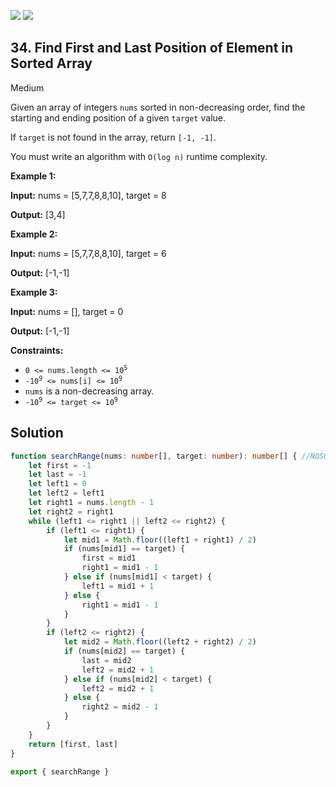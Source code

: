 [![](https://img.shields.io/github/stars/javadev/LeetCode-in-All?label=Stars&style=flat-square)](https://github.com/javadev/LeetCode-in-All)
[![](https://img.shields.io/github/forks/javadev/LeetCode-in-All?label=Fork%20me%20on%20GitHub%20&style=flat-square)](https://github.com/javadev/LeetCode-in-All/fork)

## 34\. Find First and Last Position of Element in Sorted Array

Medium

Given an array of integers `nums` sorted in non-decreasing order, find the starting and ending position of a given `target` value.

If `target` is not found in the array, return `[-1, -1]`.

You must write an algorithm with `O(log n)` runtime complexity.

**Example 1:**

**Input:** nums = [5,7,7,8,8,10], target = 8

**Output:** [3,4] 

**Example 2:**

**Input:** nums = [5,7,7,8,8,10], target = 6

**Output:** [-1,-1] 

**Example 3:**

**Input:** nums = [], target = 0

**Output:** [-1,-1] 

**Constraints:**

*   <code>0 <= nums.length <= 10<sup>5</sup></code>
*   <code>-10<sup>9</sup> <= nums[i] <= 10<sup>9</sup></code>
*   `nums` is a non-decreasing array.
*   <code>-10<sup>9</sup> <= target <= 10<sup>9</sup></code>

## Solution

```typescript
function searchRange(nums: number[], target: number): number[] { //NOSONAR
    let first = -1
    let last = -1
    let left1 = 0
    let left2 = left1
    let right1 = nums.length - 1
    let right2 = right1
    while (left1 <= right1 || left2 <= right2) {
        if (left1 <= right1) {
            let mid1 = Math.floor((left1 + right1) / 2)
            if (nums[mid1] == target) {
                first = mid1
                right1 = mid1 - 1
            } else if (nums[mid1] < target) {
                left1 = mid1 + 1
            } else {
                right1 = mid1 - 1
            }
        }
        if (left2 <= right2) {
            let mid2 = Math.floor((left2 + right2) / 2)
            if (nums[mid2] == target) {
                last = mid2
                left2 = mid2 + 1
            } else if (nums[mid2] < target) {
                left2 = mid2 + 1
            } else {
                right2 = mid2 - 1
            }
        }
    }
    return [first, last]
}

export { searchRange }
```